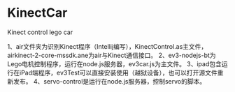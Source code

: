 KinectCar
=========

Kinect control lego car

1、air文件夹为识别Kinect程序（Intellij编写），KinectControl.as主文件，airkinect-2-core-mssdk.ane为air与Kinect通信接口。
2、ev3-nodejs-bt为Lego电机控制程序，运行在node.js服务器，ev3car.js为主文件。
3、ipad包含运行在iPad端程序，ev3Test可以直接安装使用（越狱设备），也可以打开源文件重新发布。
4、servo-control是运行在node.js服务器，控制servo的脚本。
